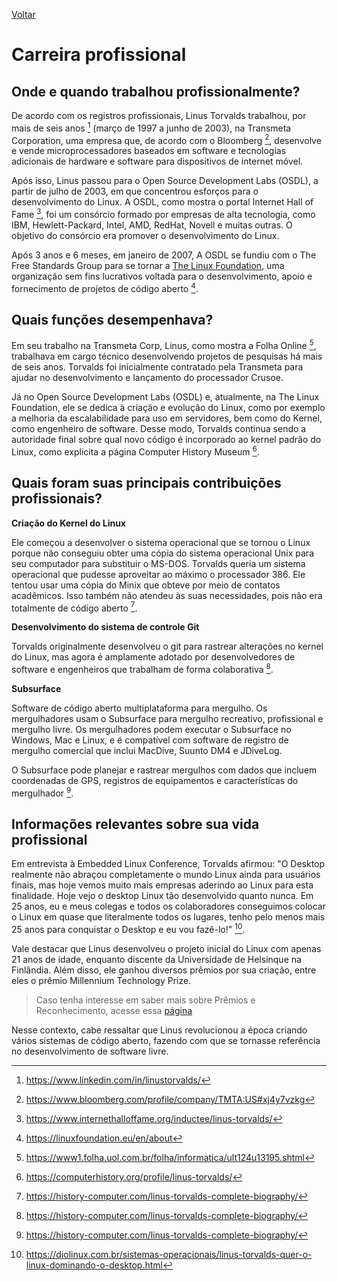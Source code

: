 [Voltar](intro.md)

# Carreira profissional

## Onde e quando trabalhou profissionalmente?

De acordo com os registros profissionais, Linus Torvalds trabalhou, por mais de seis anos [^1] (março de 1997 a junho de 2003), na Transmeta Corporation, uma empresa que, de acordo com o Bloomberg [^2], desenvolve e vende microprocessadores baseados em software e tecnologias adicionais de hardware e software para dispositivos de internet móvel.

Após isso, Linus passou para o Open Source Development Labs (OSDL), a partir de julho de 2003, em que concentrou esforços para o desenvolvimento do Linux. A OSDL, como mostra o portal Internet Hall of Fame [^3], foi um consórcio formado por empresas de alta tecnologia, como IBM, Hewlett-Packard, Intel, AMD, RedHat, Novell e muitas outras. O objetivo do consórcio era promover o desenvolvimento do Linux.

Após 3 anos e 6 meses, em janeiro de 2007, A OSDL se fundiu com o The Free Standards Group para se tornar a [The Linux Foundation](https://linuxfoundation.eu/), uma organização sem fins lucrativos voltada para o desenvolvimento, apoio e fornecimento de projetos de código aberto [^4].

## Quais funções desempenhava?

Em seu trabalho na Transmeta Corp, Linus, como mostra a Folha Online [^5], trabalhava em cargo técnico desenvolvendo projetos de pesquisas há mais de seis anos. Torvalds foi inicialmente contratado pela Transmeta para ajudar no desenvolvimento e lançamento do processador Crusoe.

Já no Open Source Development Labs (OSDL) e, atualmente, na The Linux Foundation, ele se dedica à criação e evolução do Linux, como por exemplo a melhoria da escalabilidade para uso em servidores, bem como do Kernel, como engenheiro de software. Desse modo, Torvalds continua sendo a autoridade final sobre qual novo código é incorporado ao kernel padrão do Linux, como explicita a página Computer History Museum [^6].

## Quais foram suas principais contribuições profissionais?
**Criação do Kernel do Linux**

Ele começou a desenvolver o sistema operacional que se tornou o Linux porque não conseguiu obter uma cópia do sistema operacional Unix para seu computador para substituir o MS-DOS. Torvalds queria um sistema operacional que pudesse aproveitar ao máximo o processador 386. Ele tentou usar uma cópia do Minix que obteve por meio de contatos acadêmicos. Isso também não atendeu às suas necessidades, pois não era totalmente de código aberto [^7].

**Desenvolvimento do sistema de controle Git**

Torvalds originalmente desenvolveu o git para rastrear alterações no kernel do Linux, mas agora é amplamente adotado por desenvolvedores de software e engenheiros que trabalham de forma colaborativa [^7].

**Subsurface**

Software de código aberto multiplataforma para mergulho. Os mergulhadores usam o Subsurface para mergulho recreativo, profissional e mergulho livre. Os mergulhadores podem executar o Subsurface no Windows, Mac e Linux, e é compatível com software de registro de mergulho comercial que inclui MacDive, Suunto DM4 e JDiveLog.

O Subsurface pode planejar e rastrear mergulhos com dados que incluem coordenadas de GPS, registros de equipamentos e características do mergulhador [^7].

## Informações relevantes sobre sua vida profissional

Em entrevista à Embedded Linux Conference, Torvalds afirmou: "O Desktop realmente não abraçou completamente o mundo Linux ainda para usuários finais, mas hoje vemos muito mais empresas aderindo ao Linux para esta finalidade. Hoje vejo o desktop Linux tão desenvolvido quanto nunca. Em 25 anos, eu e meus colegas e todos os colaboradores conseguimos colocar o Linux em quase que literalmente todos os lugares, tenho pelo menos mais 25 anos para conquistar o Desktop e eu vou fazê-lo!" [^8].

Vale destacar que Linus desenvolveu o projeto inicial do Linux com apenas 21 anos de idade, enquanto discente da Universidade de Helsinque na Finlândia. Além disso, ele ganhou diversos prêmios por sua criação, entre eles o prêmio Millennium Technology Prize.

> Caso tenha interesse em saber mais sobre Prêmios e Reconhecimento, acesse essa [página](premios-e-reconhecimentos.md)

Nesse contexto, cabe ressaltar que Linus revolucionou a época criando vários sistemas de código aberto, fazendo com que se tornasse referência no desenvolvimento de software livre.

[^1]: https://www.linkedin.com/in/linustorvalds/
[^2]: https://www.bloomberg.com/profile/company/TMTA:US#xj4y7vzkg
[^3]: https://www.internethalloffame.org/inductee/linus-torvalds/
[^4]: https://linuxfoundation.eu/en/about
[^5]: https://www1.folha.uol.com.br/folha/informatica/ult124u13195.shtml
[^6]: https://computerhistory.org/profile/linus-torvalds/
[^7]: https://history-computer.com/linus-torvalds-complete-biography/
[^8]: https://diolinux.com.br/sistemas-operacionais/linus-torvalds-quer-o-linux-dominando-o-desktop.html
